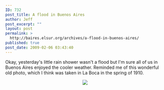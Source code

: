 ```yaml
---
ID: 732
post_title: A flood in Buenos Aires
author: Jeff
post_excerpt: ""
layout: post
permalink: >
  http://baires.elsur.org/archives/a-flood-in-buenos-aires/
published: true
post_date: 2009-02-06 03:43:40
---
```

Okay, yesterday's little rain shower wasn't a flood but I'm sure all of us in Buenos Aires enjoyed the cooler weather. Reminded me of this wonderful old photo, which I think was taken in La Boca in the spring of 1910.

<center>
<a href="http://picasaweb.google.com/lh/photo/RIm1HBaZpvcTOnEjxkaieQ?feat=embedwebsite"><img src="https://lh3.googleusercontent.com/-4bhGoHPm6XE/SYvbpG9kiRI/AAAAAAAAPoc/PX12nJD4GM4/s2048-Ic42/flood2.jpg" /></a>
</center>